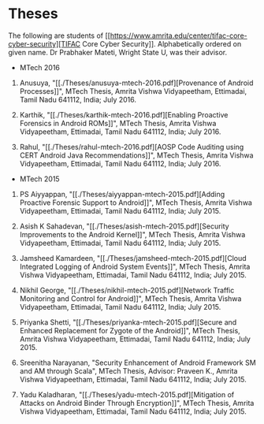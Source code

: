 # Theses

The following are students of [[https://www.amrita.edu/center/tifac-core-cyber-security][TIFAC Core Cyber Security]].
Alphabetically ordered on given name.  Dr Prabhaker Mateti, Wright State U, was their advisor.

* MTech 2016

1. Anusuya, "[[./Theses/anusuya-mtech-2016.pdf][Provenance of Android Processes]]", MTech Thesis, Amrita
   Vishwa Vidyapeetham, Ettimadai, Tamil Nadu 641112, India;
   July 2016.

1. Karthik, "[[./Theses/karthik-mtech-2016.pdf][Enabling Proactive Forensics in Android ROMs]]", MTech
   Thesis, Amrita Vishwa Vidyapeetham, Ettimadai, Tamil Nadu 641112,
   India; July 2016.

1. Rahul, "[[./Theses/rahul-mtech-2016.pdf][AOSP Code Auditing using CERT Android Java
   Recommendations]]", MTech Thesis, Amrita Vishwa Vidyapeetham,
   Ettimadai, Tamil Nadu 641112, India; July 2016.


* MTech 2015

1. PS Aiyyappan, "[[./Theses/aiyyappan-mtech-2015.pdf][Adding Proactive Forensic Support to Android]]", MTech
   Thesis, Amrita Vishwa Vidyapeetham, Ettimadai, Tamil Nadu 641112,
   India; July 2015.

1. Asish K Sahadevan, "[[./Theses/asish-mtech-2015.pdf][Security Improvements to the Android Kernel]]",
   MTech Thesis, Amrita Vishwa Vidyapeetham, Ettimadai, Tamil Nadu
   641112, India; July 2015.

1. Jamsheed Kamardeen, "[[./Theses/jamsheed-mtech-2015.pdf][Cloud Integrated Logging of Android System
   Events]]", MTech Thesis, Amrita Vishwa Vidyapeetham, Ettimadai, Tamil
   Nadu 641112, India; July 2015.

1. Nikhil George, "[[./Theses/nikhil-mtech-2015.pdf][Network Traffic Monitoring and Control for
   Android]]", MTech Thesis, Amrita Vishwa Vidyapeetham, Ettimadai,
   Tamil Nadu 641112, India; July 2015.

1. Priyanka Shetti, "[[./Theses/priyanka-mtech-2015.pdf][Secure and
   Enhanced Replacement for Zygote of the Android]]", MTech Thesis,
   Amrita Vishwa Vidyapeetham, Ettimadai, Tamil Nadu 641112, India;
   July 2015.

1. Sreenitha Narayanan, "Security Enhancement of Android Framework SM
   and AM through Scala", MTech Thesis, Advisor: Praveen K., Amrita
   Vishwa Vidyapeetham, Ettimadai, Tamil Nadu 641112, India;
   July 2015.

1. Yadu Kaladharan, "[[./Theses/yadu-mtech-2015.pdf][Mitigation of
   Attacks on Android Binder Through Encryption]]", MTech Thesis, Amrita
   Vishwa Vidyapeetham, Ettimadai, Tamil Nadu 641112, India; July 2015.

